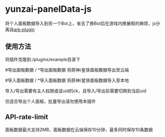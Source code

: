 # yunzai-panelData-js
将个人面板数据导入到另一个Bot上，省去了换Bot后在游戏内换展柜的麻烦，js分离自[ark-plugin](https://github.com/NotIvny/ark-plugin)
## 使用方法
将插件克隆到./plugins/example目录下

#导出面板数据 / *导出面板数据 将原神/星铁面板数据导出至云端

#导入面板数据 / *导入面板数据 将原神/星铁面板数据导入至本地

导入/导出需要有主人权限或该uid的ck，且导入/导出前需要切换到当前uid

仅适合导出个人面板，批量导出请勿使用本插件

## API-rate-limit
面板数据最大支持2MB，面板数据在云端保存10分钟，最多同时保存10条数据
